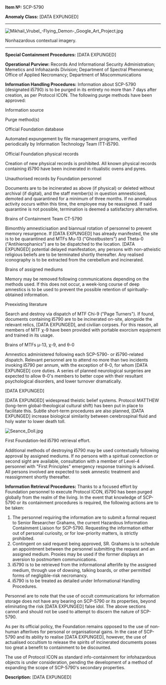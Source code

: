   

**Item №:** SCP-5790

**Anomaly Class:** \[DATA EXPUNGED\]

* * *

![Mikhail_Vrubel_-_Flying_Demon_-_Google_Art_Project.jpg](https://upload.wikimedia.org/wikipedia/commons/d/d1/Mikhail_Vrubel_-_Flying_Demon_-_Google_Art_Project.jpg)

Nonhazardous contextual imagery.

* * *

**Special Containment Procedures:** \[DATA EXPUNGED\]

**Operational Purview:** Records And Informational Security Administration; Memetics and Infohazards Division; Department of Spectral Phenomena; Office of Applied Necromancy; Department of Miscommunications

**Information Handling Procedures:** Information about SCP-5790 (designated 𝐢5790) is to be purged in its entirety no more than 7 days after creation, as per Protocol ICON. The following purge methods have been approved:  

Information source

Purge method(s)

Official Foundation database

Automated expungement by file management programs, verified periodically by Information Technology Team ITT-𝐢5790.

Official Foundation physical records

Creation of new physical records is prohibited. All known physical records containing 𝐢5790 have been incinerated in ritualistic ovens and pyres.

Unauthorised records by Foundation personnel

Documents are to be incinerated as above (if physical) or deleted without archival (if digital), and the staff member(s) in question amnesticised, demoted and quarantined for a minimum of three months. If no anomalous activity occurs within this time, the employee may be reassigned. If said quarantine is not possible, termination is deemed a satisfactory alternative.

Brains of Containment Team CT-5790

Bimonthly amnesticisation and biannual rotation of personnel to prevent memory resurgence. If \[DATA EXPUNGED\] has already manifested, the site is to be quarantined and MTFs Mu-13 ("Ghostbusters") and Theta-0 ("Antihierophanics") are to be dispatched to the location. \[DATA EXPUNGED\] potential delayed manifestation, any persons with non-atheistic religious beliefs are to be terminated shortly thereafter. Any realised iconography is to be extracted from the cerebellum and incinerated.

Brains of assigned mediums

Memory may be removed following communications depending on the methods used. If this does not occur, a week-long course of deep amnestics is to be used to prevent the possible retention of spiritually-obtained information.

Preexisting literature

Search and destroy via dispatch of MTF Chi-9 ("Page Turners"). If found, documents containing 𝐢5790 are to be incinerated on-site, alongside the relevant relics, \[DATA EXPUNGED\], and civilian corpses. For this reason, all members of MTF χ-9 have been provided with portable exorcism equipment and trained in its usage.

Brains of MTFs μ-13, χ-9, and θ-0

Amnestics administered following each SCP-5790- or 𝐢5790-related dispatch. Relevant personnel are to attend no more than two incidents invoking 𝐢5790 per annum, with the exception of θ-0, for whom \[DATA EXPUNGED\] core duties. A series of planned neurological surgeries are expected to allow θ-0's members to better cope with their resultant psychological disorders, and lower turnover dramatically.

\[DATA EXPUNGED\]

\[DATA EXPUNGED\] widespread theistic belief systems. Protocol MATTHEW (long-term global-theological cultural shift) has been put in place to facilitate this. Subtle short-term procedures are also planned, \[DATA EXPUNGED\] increase biological similarity between cerebrospinal fluid and holy water to lower death toll.

![Seance_Doll.jpg](https://upload.wikimedia.org/wikipedia/commons/b/bc/Seance_Doll.jpg)

First Foundation-led 𝐢5790 retrieval effort.

Additional methods of destroying 𝐢5790 may be used contextually following approval by assigned mediums. If no persons with a spiritual connection or second sight are available, consultation with a member of Level-4 personnel with "First Principles" emergency response training is advised. All persons involved are expected to seek amnestic treatment and reassignment shortly thereafter.

**Information Retrieval Procedures:** Thanks to a focused effort by Foundation personnel to execute Protocol ICON, 𝐢5790 has been purged globally from the realm of the living. In the event that knowledge of SCP-5790 or its containment procedures is required, the following actions are to be taken:

1.  The personnel requiring the information are to submit a formal request to Senior Researcher Grahams, the current Hazardous Information Containment Liaison for SCP-5790. Requesting the information either out of personal curiosity, or for low-priority matters, is strictly prohibited.
2.  Contingent on said request being approved, SR. Grahams is to schedule an appointment between the personnel submitting the request and an assigned medium. Proxies may be used if the former displays an aversion to postmortem communications.
3.  𝐢5790 is to be retrieved from the informational afterlife by the assigned medium, through use of dowsing, talking boards, or other permitted forms of negligible-risk necromancy.
4.  𝐢5790 is to be treated as detailed under Informational Handling Procedures.

Personnel are to note that the use of occult communications for information storage does not have any bearing on SCP-5790 or its properties, beyond eliminating the risk \[DATA EXPUNGED\] false idol. The above sections cannot and should not be used to attempt to discern the nature of SCP-5790.

As per its official policy, the Foundation remains opposed to the use of non-human afterlives for personal or organisational gains. In the case of SCP-5790 and its ability to realise \[DATA EXPUNGED\], however, the use of actualised occultism to release the spirits of incinerated documents poses too great a benefit to containment to be discounted.

The use of Protocol ICON as standard info-containment for infohazardous objects is under consideration, pending the development of a method of expanding the scope of SCP-5790's secondary properties.

**Description:** \[DATA EXPUNGED\]